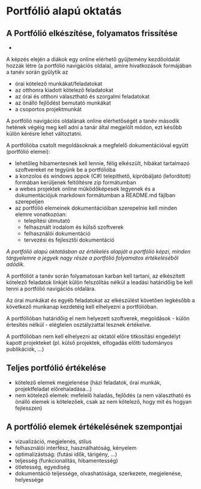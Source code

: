 # Portfólió alapú oktatás

## A Portfólió elkészítése, folyamatos frissítése

- 

A képzés elején a diákok egy online elérhető gyűjtemény kezdőoldalát hozzák létre (a portfólió navigációs oldala),
amire hivatkozások formájában a tanév során gyűlytik az

- órai kötelező munkákat/feladatokat
- az otthonra kiadott kötelező feladatokat
- az órai és otthoni választható és szorgalmi feladatokat
- az önálló fejlődést bemutató munkákat
- a csoportos projektmunkát

A portfólió navigációs oldalának online elérhetőségét a tanév második hetének végéig meg kell adni a tanár által megjelölt módon, ezt később külön kérésre lehet változtatni.

A portfólióba csatolt megoldásoknak a megfelelő dokumentációval együtt (portfólió elemei):

- lehetőleg hibamentesnek kell lennie, félig elkészült, hibákat tartalmazó szoftvereket ne tegyünk be a portfólióba
- a konzolos és windows appok (C#) telepíthető, kipróbáljató (lefordított) formában kerüljenek feltöltésre zip formátumban
- a webes projektek online működőképesek legyenek és a dokumentációjuk markdown formátumban a README.md fájlban szerepeljen
- az portfólió elemeinek dokumentációiban szerepelnie kell minden elemre vonatkozóan:
    - telepítési útmutató
    - felhasznált irodalom és külső szoftverek
    - felhasználói dokumentáció
    - tervezési és fejlesztői dokumentáció

*A portfólió alapú oktatásban az értékelés alapját a portfólió képzi, minden tárgyelemre a jegyek nagy része a portfólió folyamatos értékeléséből adódik.*

A portfóliót a tanév során folyamatosan karban kell tartani, az elkészített kötelező feladatok linkjét külön felszólítás nélkül a leadási határidőig be kell tenni a portfólió navigációs oldalára.

Az órai munkákat és egyéb feladatokat az elkészülést követően legkésőbb a következő munkanap kezdetéig kell elhelyezni a portfólióban.

A portfólióban határidőig el nem helyezett szoftverek, megoldások - külön értesítés nélkül - elégtelen osztályzattal lesznek értékelve.

A portfólióban nem kell elhelyezni az oktatól előre titkosítási engedélyt kapott projekteket (pl. külső projektek, elfogadás előtti tudományos publikációk, ...)

## Teljes portfólió értékelése

- kötelező elemek megjelenése (házi feladatok, órai munkák, projektfeladat előrehaladása...)
- nem kötelező elemek: mefelelő haladás, fejlődés (a nem választható és önálló elemek is kötelezőek, csak az nem kötelező, hogy mit és hogyan fejlesszen)

## A portfólió elemek értékelésének szempontjai

- vizualizáció, megjelenés, stílus
- felhasználói interfész, használhatóság, kényelem
- optimalizástság: (futási idők, tárigény, ...)
- teljesség (funkcionalitás, hibamentesség)
- ötletesség, egyediség
- dokumentáció teljessége, olvashatósága, szerkezete, megjelenése, helyessége